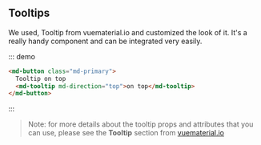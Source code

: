 ## Tooltips

We used, Tooltip from vuematerial.io and customized the look of it. It's a really handy component and can be integrated very easily.

::: demo

```html
<md-button class="md-primary">
  Tooltip on top
  <md-tooltip md-direction="top">on top</md-tooltip>
</md-button>
```

:::

> Note: for more details about the tooltip props and attributes that you can use, please see the **Tooltip** section from [vuematerial.io](https://vuematerial.io/components/tooltip)
